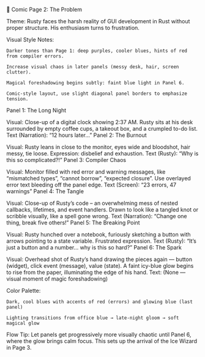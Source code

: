 📘 Comic Page 2: The Problem

Theme: Rusty faces the harsh reality of GUI development in Rust without proper structure. His enthusiasm turns to frustration.

Visual Style Notes:

    Darker tones than Page 1: deep purples, cooler blues, hints of red from compiler errors.

    Increase visual chaos in later panels (messy desk, hair, screen clutter).

    Magical foreshadowing begins subtly: faint blue light in Panel 6.

    Comic-style layout, use slight diagonal panel borders to emphasize tension.

Panel 1: The Long Night

Visual: Close-up of a digital clock showing 2:37 AM. Rusty sits at his desk surrounded by empty coffee cups, a takeout box, and a crumpled to-do list. Text (Narration): “12 hours later…”
Panel 2: The Burnout

Visual: Rusty leans in close to the monitor, eyes wide and bloodshot, hair messy, tie loose. Expression: disbelief and exhaustion. Text (Rusty): “Why is this so complicated?!”
Panel 3: Compiler Chaos

Visual: Monitor filled with red error and warning messages, like “mismatched types”, “cannot borrow”, “expected closure”. Use overlayed error text bleeding off the panel edge. Text (Screen): “23 errors, 47 warnings”
Panel 4: The Tangle

Visual: Close-up of Rusty’s code – an overwhelming mess of nested callbacks, lifetimes, and event handlers. Drawn to look like a tangled knot or scribble visually, like a spell gone wrong. Text (Narration): “Change one thing, break five others!”
Panel 5: The Breaking Point

Visual: Rusty hunched over a notebook, furiously sketching a button with arrows pointing to a state variable. Frustrated expression. Text (Rusty): “It’s just a button and a number… why is this so hard?”
Panel 6: The Spark

Visual: Overhead shot of Rusty’s hand drawing the pieces again — button (widget), click event (message), value (state). A faint icy-blue glow begins to rise from the paper, illuminating the edge of his hand. Text: (None — visual moment of magic foreshadowing)

Color Palette:

    Dark, cool blues with accents of red (errors) and glowing blue (last panel)

    Lighting transitions from office blue → late-night gloom → soft magical glow

Flow Tip: Let panels get progressively more visually chaotic until Panel 6, where the glow brings calm focus. This sets up the arrival of the Ice Wizard in Page 3.
